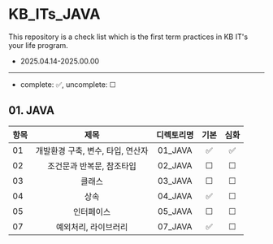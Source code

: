 # KB_ITs_JAVA
This repository is a check list which is the first term practices in KB IT's your life program.
- 2025.04.14-2025.00.00

---
- complete: ✅, uncomplete: ☐

## 01. JAVA
| 항목 |  제목  | 디렉토리명 | 기본 | 심화 |
|------|:----:|:----:|:----:|:----:|
| 01 |개발환경 구축, 변수, 타입, 연산자 | 01_JAVA | ✅ | ✅ |
| 02 |조건문과 반복문, 참조타입 | 02_JAVA | ☐ | ☐ |
| 03  |클래스|03_JAVA| ☐ | ☐ |
| 04  |상속|04_JAVA| ✅ | ☐ |
| 05   |인터페이스|05_JAVA| ☐ | ☐ |
| 07   |예외처리, 라이브러리|07_JAVA| ✅ | ☐ |
